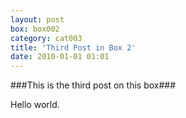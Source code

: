 ```yaml
---
layout: post
box: box002
category: cat003
title: 'Third Post in Box 2'
date: 2010-01-01 01:01
---
```

###This is the third post on this box###

Hello world.


